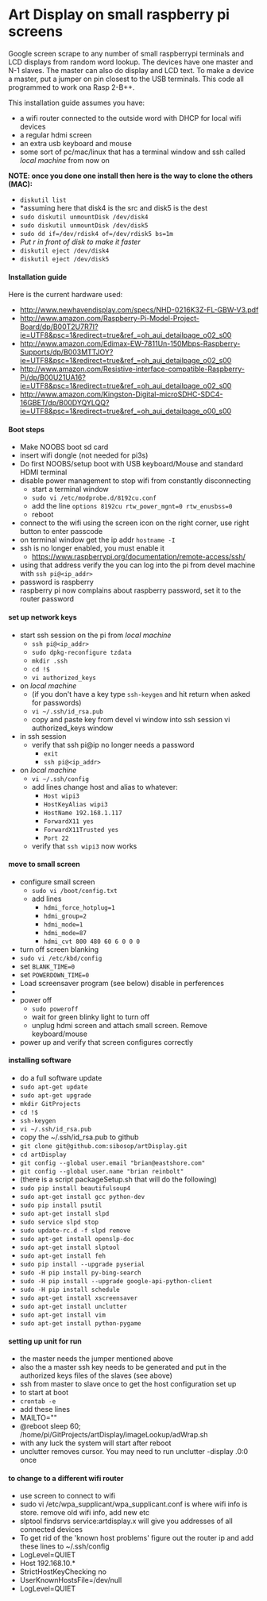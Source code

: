 # Art Display on small raspberry pi screens

Google screen scrape to any number of small raspberrypi terminals and LCD displays from random word lookup.
The devices have one master and N-1 slaves. The master can also do display and LCD text.
To make a device a master, put a jumper on pin closest to the USB terminals. This code all programmed to work ona Rasp 2-B++.

This installation guide assumes you have:
* a wifi router connected to the outside word with DHCP for local wifi devices
* a regular hdmi screen
* an extra usb keyboard and mouse
* some sort of pc/mac/linux that has a terminal window and ssh called *local machine* from now on

**NOTE: once you done one install then here is the way to clone the others (MAC):**
* `diskutil list`
* *assuming here that disk4 is the src and disk5 is the dest
* `sudo diskutil unmountDisk /dev/disk4`
* `sudo diskutil unmountDisk /dev/disk5`
* `sudo dd if=/dev/rdisk4 of=/dev/rdisk5 bs=1m`
* *Put r in front of disk to make it faster*
* `diskutil eject /dev/disk4`
* `diskutil eject /dev/disk5`

#### Installation guide
Here is the current hardware used:
* http://www.newhavendisplay.com/specs/NHD-0216K3Z-FL-GBW-V3.pdf
* http://www.amazon.com/Raspberry-Pi-Model-Project-Board/dp/B00T2U7R7I?ie=UTF8&psc=1&redirect=true&ref_=oh_aui_detailpage_o02_s00
* http://www.amazon.com/Edimax-EW-7811Un-150Mbps-Raspberry-Supports/dp/B003MTTJOY?ie=UTF8&psc=1&redirect=true&ref_=oh_aui_detailpage_o02_s00
* http://www.amazon.com/Resistive-interface-compatible-Raspberry-Pi/dp/B00U21UA16?ie=UTF8&psc=1&redirect=true&ref_=oh_aui_detailpage_o02_s00
* http://www.amazon.com/Kingston-Digital-microSDHC-SDC4-16GBET/dp/B00DYQYLQQ?ie=UTF8&psc=1&redirect=true&ref_=oh_aui_detailpage_o00_s00

#### Boot steps
* Make NOOBS boot sd card
* insert wifi dongle (not needed for pi3s)
* Do first NOOBS/setup boot with USB keyboard/Mouse and standard HDMI terminal
* disable power management to stop wifi from constantly disconnecting
  * start a terminal window
  * `sudo vi /etc/modprobe.d/8192cu.conf`
  * add the line `options 8192cu rtw_power_mgnt=0 rtw_enusbss=0`
  * reboot
* connect to the wifi using the screen icon on the right corner, use right button to enter passcode
* on terminal window get the ip addr `hostname -I`
* ssh is no longer enabled, you must enable it
  * https://www.raspberrypi.org/documentation/remote-access/ssh/
* using that address verify the you can log into the pi from devel machine with `ssh pi@<ip_addr>` 
* password is raspberry
* raspberry pi now complains about raspberry password, set it to the router password

#### set up network keys

* start ssh session on the pi from *local machine*
  * `ssh pi@<ip_addr>`
  * `sudo dpkg-reconfigure tzdata`
  * `mkdir .ssh`
  * `cd !$`
  * `vi authorized_keys`
* on *local machine*
  * (if you don't have a key type `ssh-keygen` and hit return when asked for passwords) 
  * `vi ~/.ssh/id_rsa.pub`
  * copy and paste key from devel vi window into ssh session vi authorized_keys window
* in ssh session
  * verify that ssh pi@ip no longer needs a password
    * `exit`
    * `ssh pi@<ip_addr>`
* on *local machine*
  * `vi ~/.ssh/config`
  * add lines change host and alias to whatever:
    * `Host wipi3`
    * `HostKeyAlias wipi3`
    * `HostName 192.168.1.117`
    * `ForwardX11 yes`
    * `ForwardX11Trusted yes`
    * `Port 22`
  * verify that `ssh wipi3` now works
#### move to small screen
* configure small screen
  * `sudo vi /boot/config.txt`
  * add lines
    * `hdmi_force_hotplug=1`
    * `hdmi_group=2`
    * `hdmi_mode=1`
    * `hdmi_mode=87`
    * `hdmi_cvt 800 480 60 6 0 0 0`
* turn off screen blanking
 * `sudo vi /etc/kbd/config` 
 * set `BLANK_TIME=0`
 * set `POWERDOWN_TIME=0`
 * Load screensaver program (see below) disable in perferences
 * 
* power off
  * `sudo poweroff`
  * wait for green blinky light to turn off
  * unplug hdmi screen and attach small screen. Remove keyboard/mouse
* power up and verify that screen configures correctly

#### installing software
* do a full software update
 * `sudo apt-get update`
 * `sudo apt-get upgrade`
 * `mkdir GitProjects`
 * `cd !$`
 * `ssh-keygen`
 * `vi ~/.ssh/id_rsa.pub`
 * copy the ~/.ssh/id_rsa.pub to github
 * `git clone git@github.com:sibosop/artDisplay.git`
 * `cd artDisplay`
 * `git config --global user.email "brian@eastshore.com"`
 * `git config --global user.name "brian reinbolt"`
 * (there is a script packageSetup.sh that will do the following)
 * `sudo pip install beautifulsoup4`
 * `sudo apt-get install gcc python-dev`
 * `sudo pip install psutil`
 * `sudo apt-get install slpd`
 * `sudo service slpd stop`
 * `sudo update-rc.d -f slpd remove`
 * `sudo apt-get install openslp-doc`
 * `sudo apt-get install slptool`
 * `sudo apt-get install feh`
 * `sudo pip install --upgrade pyserial`
 * `sudo -H pip install py-bing-search`
 * `sudo -H pip install --upgrade google-api-python-client`
 * `sudo -H pip install schedule`
 * `sudo apt-get install xscreensaver`
 * `sudo apt-get install unclutter`
 * `sudo apt-get install vim`
 * `sudo apt-get install python-pygame`
 
#### setting up unit for run
 * the master needs the jumper mentioned above
 * also the a master ssh key needs to be generated and put in the authorized keys files of the slaves (see above)
 * ssh from master to slave once to get the host configuration set up
 * to start at boot
  * `crontab -e`
  * add these lines
   * MAILTO=""
   * @reboot sleep 60; /home/pi/GitProjects/artDisplay/imageLookup/adWrap.sh
 * with any luck the system will start after reboot
 * unclutter removes cursor. You may need to run unclutter -display .0:0 once
#### to change to a different wifi router
 * use screen to connect to wifi
 * sudo vi /etc/wpa_supplicant/wpa_supplicant.conf  is where wifi info is store. remove old wifi info, add new etc
 * slptool findsrvs service:artdisplay.x will give you addresses of all connected devices
 * To get rid of the 'known host problems' figure out the router ip and add these lines to ~/.ssh/config
  * LogLevel=QUIET
  * Host 192.168.10.*
  * StrictHostKeyChecking no
  * UserKnownHostsFile=/dev/null
  * LogLevel=QUIET




